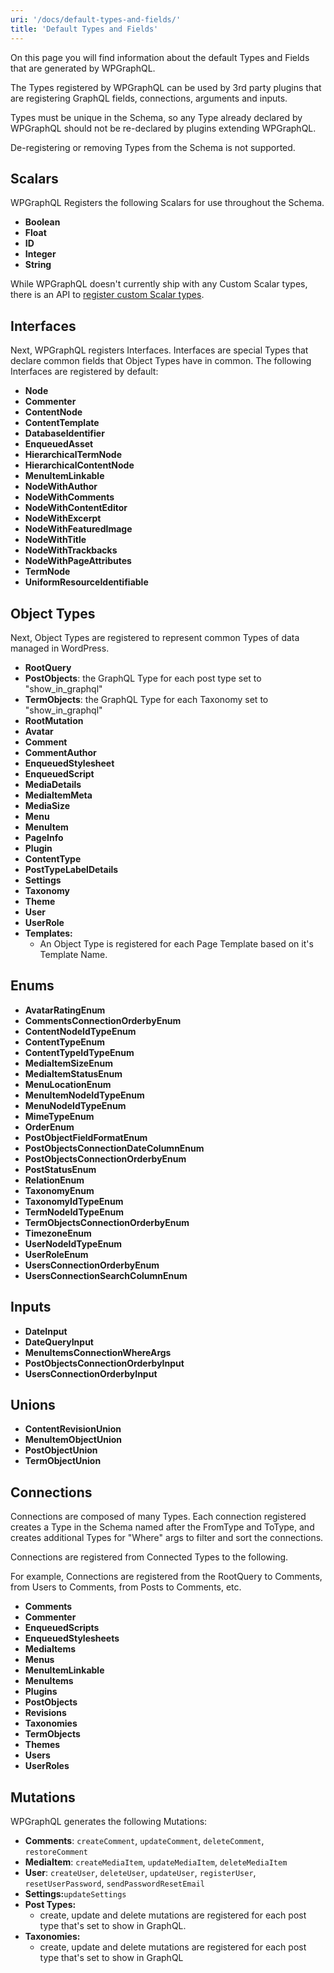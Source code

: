 ```yaml
---
uri: '/docs/default-types-and-fields/'
title: 'Default Types and Fields'
---
```


On this page you will find information about the default Types and Fields that are generated by WPGraphQL.

The Types registered by WPGraphQL can be used by 3rd party plugins that are registering GraphQL fields, connections, arguments and inputs.

Types must be unique in the Schema, so any Type already declared by WPGraphQL should not be re-declared by plugins extending WPGraphQL.

De-registering or removing Types from the Schema is not supported.

## Scalars

WPGraphQL Registers the following Scalars for use throughout the Schema.

- **Boolean**
- **Float**
- **ID**
- **Integer**
- **String**

While WPGraphQL doesn't currently ship with any Custom Scalar types, there is an API to [register custom Scalar types](/functions/register_graphql_scalar/).

## Interfaces

Next, WPGraphQL registers Interfaces. Interfaces are special Types that declare common fields that Object Types have in common. The following Interfaces are registered by default:

- **Node**
- **Commenter**
- **ContentNode**
- **ContentTemplate**
- **DatabaseIdentifier**
- **EnqueuedAsset**
- **HierarchicalTermNode**
- **HierarchicalContentNode**
- **MenuItemLinkable**
- **NodeWithAuthor**
- **NodeWithComments**
- **NodeWithContentEditor**
- **NodeWithExcerpt**
- **NodeWithFeaturedImage**
- **NodeWithTitle**
- **NodeWithTrackbacks**
- **NodeWithPageAttributes**
- **TermNode**
- **UniformResourceIdentifiable**

## Object Types

Next, Object Types are registered to represent common Types of data managed in WordPress.

- **RootQuery**
- **PostObjects**: the GraphQL Type for each post type set to "show_in_graphql"
- **TermObjects**: the GraphQL Type for each Taxonomy set to "show_in_graphql"
- **RootMutation**
- **Avatar**
- **Comment**
- **CommentAuthor**
- **EnqueuedStylesheet**
- **EnqueuedScript**
- **MediaDetails**
- **MediaItemMeta**
- **MediaSize**
- **Menu**
- **MenuItem**
- **PageInfo**
- **Plugin**
- **ContentType**
- **PostTypeLabelDetails**
- **Settings**
- **Taxonomy**
- **Theme**
- **User**
- **UserRole**
- **Templates:**
  - An Object Type is registered for each Page Template based on it's Template Name.

## Enums

- **AvatarRatingEnum**
- **CommentsConnectionOrderbyEnum**
- **ContentNodeIdTypeEnum**
- **ContentTypeEnum**
- **ContentTypeIdTypeEnum**
- **MediaItemSizeEnum**
- **MediaItemStatusEnum**
- **MenuLocationEnum**
- **MenuItemNodeIdTypeEnum**
- **MenuNodeIdTypeEnum**
- **MimeTypeEnum**
- **OrderEnum**
- **PostObjectFieldFormatEnum**
- **PostObjectsConnectionDateColumnEnum**
- **PostObjectsConnectionOrderbyEnum**
- **PostStatusEnum**
- **RelationEnum**
- **TaxonomyEnum**
- **TaxonomyIdTypeEnum**
- **TermNodeIdTypeEnum**
- **TermObjectsConnectionOrderbyEnum**
- **TimezoneEnum**
- **UserNodeIdTypeEnum**
- **UserRoleEnum**
- **UsersConnectionOrderbyEnum**
- **UsersConnectionSearchColumnEnum**

## Inputs

- **DateInput**
- **DateQueryInput**
- **MenuItemsConnectionWhereArgs**
- **PostObjectsConnectionOrderbyInput**
- **UsersConnectionOrderbyInput**

## Unions

- **ContentRevisionUnion**
- **MenuItemObjectUnion**
- **PostObjectUnion**
- **TermObjectUnion**

## Connections

Connections are composed of many Types. Each connection registered creates a Type in the Schema named after the FromType and ToType, and creates additional Types for "Where" args to filter and sort the connections.

Connections are registered from Connected Types to the following.

For example, Connections are registered from the RootQuery to Comments, from Users to Comments, from Posts to Comments, etc.

- **Comments**
- **Commenter**
- **EnqueuedScripts**
- **EnqueuedStylesheets**
- **MediaItems**
- **Menus**
- **MenuItemLinkable**
- **MenuItems**
- **Plugins**
- **PostObjects**
- **Revisions**
- **Taxonomies**
- **TermObjects**
- **Themes**
- **Users**
- **UserRoles**

## Mutations

WPGraphQL generates the following Mutations:

- **Comments**: `createComment`, `updateComment`, `deleteComment`, `restoreComment`
- **MediaItem**: `createMediaItem`, `updateMediaItem`, `deleteMediaItem`
- **User**: `createUser`, `deleteUser`, `updateUser`, `registerUser`, `resetUserPassword`, `sendPasswordResetEmail`
- **Settings:**`updateSettings`
- **Post Types:**
  - create, update and delete mutations are registered for each post type that's set to show in GraphQL.
- **Taxonomies:**
  - create, update and delete mutations are registered for each post type that's set to show in GraphQL
